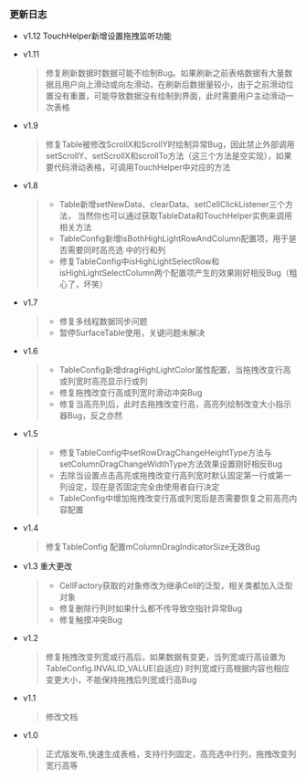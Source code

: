 ### 更新日志
- v1.12
  TouchHelper新增设置拖拽监听功能

- v1.11
  >修复刷新数据时数据可能不绘制Bug。如果刷新之前表格数据有大量数据且用户向上滑动或向左滑动，在刷新后数据量较小，由于之前滑动位置没有重置，可能导致数据没有绘制到界面，此时需要用户主动滑动一次表格

- v1.9
  > 修复Table被修改ScrollX和ScrollY时绘制异常Bug，因此禁止外部调用setScrollY、setScrollX和scrollTo方法（这三个方法是空实现），如果要代码滑动表格，可调用TouchHelper中对应的方法

- v1.8
  > * Table新增setNewData、clearData、setCellClickListener三个方法，
  当然你也可以通过获取TableData和TouchHelper实例来调用相关方法
  > * TableConfig新增isBothHighLightRowAndColumn配置项，用于是否需要同时高亮选 中的行和列
  > * 修复TableConfig中isHighLightSelectRow和isHighLightSelectColumn两个配置项产生的效果刚好相反Bug（粗心了，坏笑）

- v1.7
  > * 修复多线程数据同步问题
  > * 暂停SurfaceTable使用，关键问题未解决

- v1.6
  > * TableConfig新增dragHighLightColor属性配置，当拖拽改变行高或列宽时高亮显示行或列
  > * 修复拖拽改变行高或列宽时滑动冲突Bug
  > * 修复当高亮列后，此时去拖拽改变行高，高亮列绘制改变大小指示器Bug，反之亦然

- v1.5
  > * 修复TableConfig中setRowDragChangeHeightType方法与setColumnDragChangeWidthType方法效果设置刚好相反Bug
  > * 去除当设置点击高亮或拖拽改变行高列宽时默认固定第一行或第一列设定，现在是否固定完全由使用者自行决定
  > * TableConfig中增加拖拽改变行高或列宽后是否需要恢复之前高亮内容配置

- v1.4
  > 修复TableConfig 配置mColumnDragIndicatorSize无效Bug

- v1.3 重大更改
  > * CellFactory获取的对象修改为继承Cell的泛型，相关类都加入泛型对象
  > * 修复删除行列时如果什么都不传导致空指针异常Bug
  > * 修复触摸冲突Bug

- v1.2
  > 修复拖拽改变列宽或行高后，如果数据有变更，当列宽或行高设置为TableConfig.INVALID_VALUE(自适应)
  时列宽或行高根据内容也相应变更大小，不能保持拖拽后列宽或行高Bug

- v1.1
  > 修改文档

- v1.0
  > 正式版发布,快速生成表格，支持行列固定，高亮选中行列，拖拽改变列宽行高等

